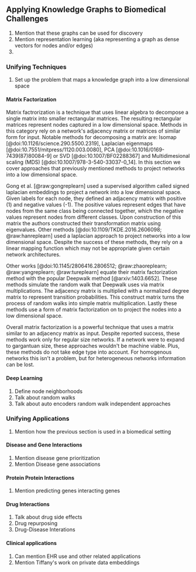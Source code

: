 ## Applying Knowledge Graphs to Biomedical Challenges

1. Mention that these graphs can be used for discovery
2. Mention representation learning (aka representing a graph as dense vectors for nodes and/or edges)
3. 

### Unifying Techniques

1. Set up the problem that maps a knowledge graph into a low dimensional space

#### Matrix Factorization

Matrix factrorization is a technique that uses linear algebra to decompose a single matrix into smaller rectangular matrices.
The resulting rectangular matrices represent nodes captured in a low dimensional space.
Methods in this category rely on a network's adjacency matrix or matrices of similar form for input.
Notable methods for decomposing a matrix are: Isomap [@doi:10.1126/science.290.5500.2319], Laplacian eigenmaps [@doi:10.7551/mitpress/1120.003.0080], PCA [@doi:10.1016/0169-7439(87)80084-9] or SVD [@doi:10.1007/BF02288367] and Multidimesional scaling (MDS) [@doi:10.1007/978-3-540-33037-0_14].
In this section we cover approaches that previously mentioned methods to project networks into a low dimensional space.

Gong et al. [@raw:gongreplearn] used a supervised algorithm called signed laplacian embeddings to project a network into a low dimensional space.
Given labels for each node, they defined an adjacency matrix with positive (1) and negative values (-1).
The positive values represent edges that have nodes from the same class being connected together, which the negative values represent nodes from different classes.
Upon construction of this matrix the authors constructed their transformation matrix using eigenvalues.
Other methods [@doi:10.1109/TKDE.2016.2606098; @raw:hanreplearn] used a laplacian approach to project networks into a low dimensional space.
Despite the success of these methods, they rely on a linear mapping function which may not be appropriate given certain network architectures.

Other works [@doi:10.1145/2806416.2806512; @raw:zhaoreplearn; @raw:yangreplearn; @raw:tureplearn] equate their matrix factorization method with the popular Deepwalk method [@arxiv:1403.6652]. 
These methods simulate the random walk that Deepwalk uses via matrix multiplications.
The adjacency matrix is multiplied with a normalized degree matrix to represent transition probabilities.
This construct matrix turns the process of random walks into simple matrix multiplication.
Lastly these methods use a form of matrix factorization on to project the nodes into a low dimensional space.

Overall matrix factorization is a powerful technique that uses a matrix similar to an adjacency matrix as input.
Despite reported success, these methods work only for regular size networks.
If a network were to expand to gargantuan size, these  approaches wouldn't be machine viable.
Plus, these methods do not take edge type into account.
For homogenous networks this isn't a problem, but for heterogeneous networks information can be lost.  

#### Deep Learning

1. Define node neighborhoods
2. Talk about random walks 
3. Talk about auto encoders random walk independent approaches 

### Unifying Applications

1. Mention how the previous section is used in a biomedical setting

#### Disease and Gene Interactions

1. Mention disease gene prioritization
2. Mention Disease gene associations

#### Protein Protein Interactions

1. Mention predicting genes interacting genes

#### Drug Interactions

1. Talk about drug side effects
2. Drug repurposing
3. Drug-Disease Interations

#### Clinical applications

1. Can mention EHR use and other related applications
2. Mention Tiffany's work on private data embeddings
